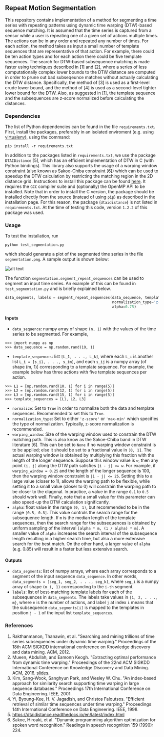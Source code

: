 ## Repeat Motion Segmentation
This repository contains implementation of a method for segmenting a time series with repeating patterns using dynamic time warping (DTW)-based sequence matching. It is assumed that the time series is captured from a sensor while a user is 
repeating one of a given set of actions multiple times. The actions can be in any order and repeated any number of times. For each action, the method takes as input a small number of template sequences that are representative 
of that action. For example, there could be ten action types and for each action there could be five template sequences. The search for DTW-based subsequence matching is made faster using techniques described in [1] and [2], where a 
series of less computationally complex lower bounds to the DTW distance are computed in order to prune out bad subseqeunce matches without actually calculating the DTW distance. Specifically, the method of [3] is used as a first-level 
crude lower bound, and the method of [4] is used as a second-level tighter lower bound for the DTW. Also, as suggested in [1], the template sequence and the subsequences are z-score normalized before calculating the distances.


### Dependencies
The list of Python dependencies can be found in the file `requirements.txt`. First, install the packages, preferably in an isolated enviroment (e.g. using [virtualenv](https://docs.python.org/3/tutorial/venv.html)), 
using the command:
```
pip install -r requirements.txt
```
In addition to the packages listed in `requirements.txt`, we use the package `DTAIDistance` [5], which has an efficient implementation of DTW in C (with Python bindings). This library also supports the usage of a warping window constraint 
(also known as Sakoe-Chiba constraint [6]) which can be used to speedup the DTW calculation by restricting the matching region in the 2D distance grid. Instructions to install this package can be found 
[here](https://dtaidistance.readthedocs.io/en/latest/usage/installation.html). It requires the `GCC` compiler suite and (optionally) the OpenMP API to be installed. Note that in order to install the C version, the package should be 
installed directly from the source (instead of using `pip`) as described in the installation page. For this reason, the package (`dtaidistance`) is not listed in `requirements.txt`. At the time of testing this code, version `1.2.2` 
of this package was used.


### Usage
To test the installation, run
```
python test_segmentation.py
```
which should generate a plot of the segmented time series in the file `segmentation.png`. A sample output is shown below:

![alt text](https://github.com/jayaram-r/repeat_motion_segmentation/blob/master/results/segmentation1.png "segmentation plot")

The function `segmentation.segment_repeat_sequences` can be used to segment an input time series. An example of this can be found in `test_segmentation.py` and is briefly explained below.
```python
data_segments, labels = segment_repeat_sequences(data_sequence, template_sequences, normalize=True, 
                                                 normalization_type='z-score', warping_window=0.5, 
                                                 alpha=0.75)                             
```
#### Inputs
- `data_sequence`: numpy array of shape `(n, 1)` with the values of the time series to be segmented. For example,
```
>>> import numpy as np
>>> data_sequence = np.random.rand(10, 1)
```
- `template_sequences`: list `[L_1, . . ., L_k]`, where each `L_i` is another list `L_i = [s_i1, . . ., s_im]`, and each `s_ij` is a numpy array (of shape (m, 1)) corresponding to a template sequence. For example, the example below has 
three actions with five template sequences per action.
```
>>> L1 = [np.random.rand(10, 1) for i in range(5)]
>>> L2 = [np.random.rand(12, 1) for i in range(5)]
>>> L3 = [np.random.rand(15, 1) for i in range(5)]
>>> template_sequences = [L1, L2, L3]
```
- `normalize`: Set to `True` in order to normalize both the data and template sequences. Recommended to set this to `True`.
- `normalization_type`: Set to either `'z-score'` or `'max-min'` which specifies the type of normalization. Typically, z-score normalization is recommended.
- `warping_window`: Size of the warping window used to constrain the DTW matching path. This is also know as the Sakoe-Chiba band in DTW literature [6]. This can be set to `None` if no warping window
                    constraint is to be applied; else it should be set to a fractional value in `(0, 1]`. The actual warping window is obtained by multiplying this fraction with the length of the
                    longer sequence. Suppose this window value is `w`, then any point `(i, j)` along the DTW path satisfies `|i - j| <= w`. For example, if `warping_window = 0.25` and the length of the longer sequence is 100, then the 
                    warping window constraint is `|i - j| <= 25`. Setting this to a large value (closer to 1), allows the warping path to be flexible, while setting it to a small value (closer to 0) will constrain the warping path 
                    to be closer to the diagonal. In practice, a value in the range `0.1` to `0.5` should work well. Finally, note that a small value for this parameter can also speed-up the DTW calculation significantly.
- `alpha`: float value in the range `(0, 1)`, but recommended to be in the range `[0.5, 0.8]`. This value controls the search range for the subsequence length. If `m` is the median length of the template sequences, then the search 
           range for the subsequences is obtained by uniform sampling of the interval `[alpha * m, (1 / alpha) * m]`. A smaller value of `alpha` increases the search interval of the subsequence length resulting in a higher search 
           time, but also a more extensive search for the best match. On the other hand, a larger value of `alpha` (e.g. 0.85) will result in a faster but less extensive search.
           
#### Outputs
- `data_segments`: list of numpy arrays, where each array corresponds to a segment of the input sequence `data_sequence`. In other words, `data_segments = [seg_1, seg_2, . . ., seg_k]`, where `seg_i` is a numpy array of shape `(n_i, 1)` 
                   corresponding to the `i-th` segment.
- `labels`: list of best-matching template labels for each of the subsequences in `data_segments`. The labels take values in `{1, 2, . . ., m}`, where `m` is the number of actions, and label `j` at index `i` means that the subsequence
            `data_segments[i]` is mapped to the templates in position `j - 1` of the input list `template_sequences`.


### References
1. Rakthanmanon, Thanawin, et al. "Searching and mining trillions of time series subsequences under dynamic time warping." Proceedings of the 18th ACM SIGKDD international conference on Knowledge discovery and data mining. ACM, 2012.
1. Mueen, Abdullah, and Eamonn Keogh. "Extracting optimal performance from dynamic time warping." Proceedings of the 22nd ACM SIGKDD International Conference on Knowledge Discovery and Data Mining. ACM, 2016. [slides](https://www.cs.unm.edu/~mueen/DTW.pdf).
1. Kim, Sang-Wook, Sanghyun Park, and Wesley W. Chu. "An index-based approach for similarity search supporting time warping in large sequence databases." Proceedings 17th International Conference on Data Engineering. IEEE, 2001.
1. Yi, Byoung-Kee, H. V. Jagadish, and Christos Faloutsos. "Efficient retrieval of similar time sequences under time warping." Proceedings 14th International Conference on Data Engineering. IEEE, 1998.
1. https://dtaidistance.readthedocs.io/en/latest/index.html
1. Sakoe, Hiroaki, et al. "Dynamic programming algorithm optimization for spoken word recognition." Readings in speech recognition 159 (1990): 224.

  
